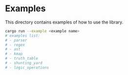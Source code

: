 # Examples

This directory contains examples of how to use the library.


```bash
cargo run --example <example name>
# examples list:
# - parser
# - regex
# - ast
# - kmap
# - truth_table
# - shunting_yard
# - logic_operations
```
